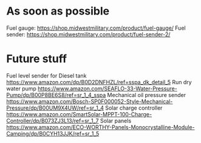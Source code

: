 
# As soon as possible
Fuel gauge: https://shop.midwestmilitary.com/product/fuel-gauge/
Fuel sender: https://shop.midwestmilitary.com/product/fuel-sender-2/



# Future stuff
Fuel level sender for Diesel tank https://www.amazon.com/dp/B0D2DNFHZL/ref=sspa_dk_detail_5
Run dry water pump https://www.amazon.com/SEAFLO-33-Water-Pressure-Pump/dp/B00P8BE6S8/ref=sr_1_4_sspa
Mechanical oil pressure sender https://www.amazon.com/Bosch-SP0F000052-Style-Mechanical-Pressure/dp/B00UM9X4UW/ref=sr_1_4
Solar charge controller https://www.amazon.com/SmartSolar-MPPT-100-Charge-Controller/dp/B073ZJ3L13/ref=sr_1_7
Solar panels https://www.amazon.com/ECO-WORTHY-Panels-Monocrystalline-Module-Camping/dp/B0CYH13JJK/ref=sr_1_5
